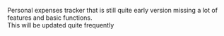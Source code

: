 Personal expenses tracker that is still quite early version missing a lot of features and basic functions.   
This will be updated quite frequently 
